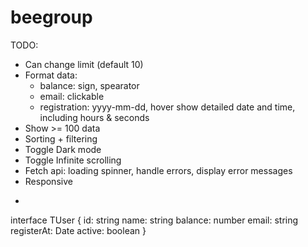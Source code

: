 # beegroup

TODO: 
- Can change limit (default 10)
- Format data:
  - balance: sign, spearator
  - email: clickable
  - registration: yyyy-mm-dd, hover show detailed date and time, including hours & seconds
- Show >= 100 data
- Sorting + filtering
- Toggle Dark mode
- Toggle Infinite scrolling 
- Fetch api: loading spinner, handle errors, display error messages
- Responsive
- ```
interface TUser {
id: string
name: string
balance: number
email: string
registerAt: Date
active: boolean
}
```